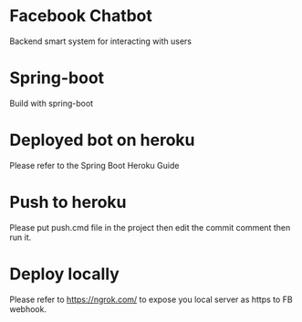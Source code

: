 # Facebook Chatbot
Backend smart system for interacting with users

# Spring-boot
Build with spring-boot

# Deployed bot on heroku
Please refer to the Spring Boot Heroku Guide

# Push to heroku 
Please put push.cmd file in the project then edit the commit comment then run it.

# Deploy locally
Please refer to https://ngrok.com/ to expose you local server as https to FB webhook. 
